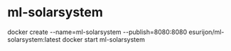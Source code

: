 # ml-solarsystem

docker create --name=ml-solarsystem --publish=8080:8080 esurijon/ml-solarsystem:latest
docker start ml-solarsystem

